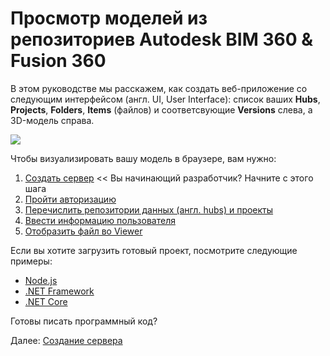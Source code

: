 # Просмотр моделей из репозиториев Autodesk BIM 360 & Fusion 360

В этом руководстве мы расскажем, как создать веб-приложение со следующим интерфейсом (англ. UI, User Interface): список ваших **Hubs**, **Projects**, **Folders**, **Items** (файлов) и соответсвующие **Versions** слева, а 3D-модель справа.

![](_media/tutorials/run_sample_viewhubmodels.gif)

Чтобы визуализировать вашу модель в браузере, вам нужно:

1. [Создать сервер](environment/setup/3legged) << Вы начинающий разработчик? Начните с этого шага
2. [Пройти авторизацию](oauth/3legged/)
3. [Перечислить репозитории данных (англ. hubs) и проекты](datamanagement/hubs/readme)
4. [Ввести информацию пользователя](oauth/user/readme)
5. [Отобразить файл во Viewer](viewer/3legged/readme)


Если вы хотите загрузить готовый проект, посмотрите следующие примеры:

- [Node.js](https://github.com/Autodesk-Forge/learn.forge.viewhubmodels/tree/nodejs)
- [.NET Framework](https://github.com/Autodesk-Forge/learn.forge.viewhubmodels/tree/net)
- [.NET Core](https://github.com/Autodesk-Forge/learn.forge.viewhubmodels/tree/netcore)

Готовы писать программный код?

Далее: [Создание сервера](environment/setup/3legged)
